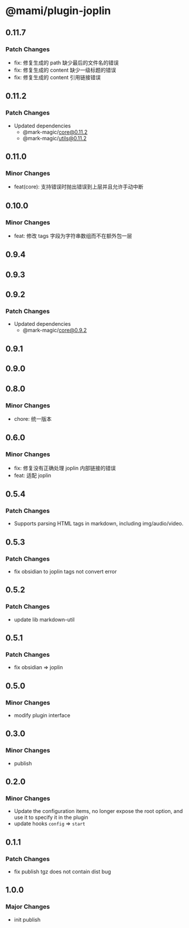 # @mami/plugin-joplin

## 0.11.7

### Patch Changes

- fix: 修复生成的 path 缺少最后的文件名的错误
- fix: 修复生成的 content 缺少一级标题的错误
- fix: 修复生成的 content 引用链接错误

## 0.11.2

### Patch Changes

- Updated dependencies
  - @mark-magic/core@0.11.2
  - @mark-magic/utils@0.11.2

## 0.11.0

### Minor Changes

- feat(core): 支持错误时抛出错误到上层并且允许手动中断

## 0.10.0

### Minor Changes

- feat: 修改 tags 字段为字符串数组而不在额外包一层

## 0.9.4

## 0.9.3

## 0.9.2

### Patch Changes

- Updated dependencies
  - @mark-magic/core@0.9.2

## 0.9.1

## 0.9.0

## 0.8.0

### Minor Changes

- chore: 统一版本

## 0.6.0

### Minor Changes

- fix: 修复没有正确处理 joplin 内部链接的错误
- feat: 适配 joplin

## 0.5.4

### Patch Changes

- Supports parsing HTML tags in markdown, including img/audio/video.

## 0.5.3

### Patch Changes

- fix obsidian to joplin tags not convert error

## 0.5.2

### Patch Changes

- update lib markdown-util

## 0.5.1

### Patch Changes

- fix obsidian => joplin

## 0.5.0

### Minor Changes

- modify plugin interface

## 0.3.0

### Minor Changes

- publish

## 0.2.0

### Minor Changes

- Update the configuration items, no longer expose the root option, and use it to specify it in the plugin
- update hooks `config` => `start`

## 0.1.1

### Patch Changes

- fix publish tgz does not contain dist bug

## 1.0.0

### Major Changes

- init publish
